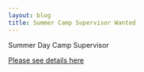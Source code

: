 ```yaml
---
layout: blog
title: Summer Camp Supervisor Wanted
---
```


 Summer Day Camp Supervisor

[Please see details here](https://storage.googleapis.com/static.rutherford-nj.com/recreation/RRD%20Day%20Camp%20Supervisor%20Position.pdf)
